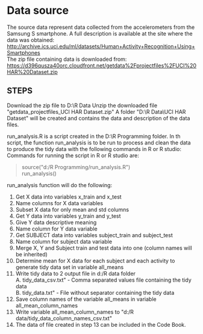# Data source
The source data represent data collected from the accelerometers from the Samsung S smartphone. 
A full description is available at the site where the data was obtained:<BR>
    http://archive.ics.uci.edu/ml/datasets/Human+Activity+Recognition+Using+Smartphones <BR>
The zip file containing data is downloaded from: <BR>
    https://d396qusza40orc.cloudfront.net/getdata%2Fprojectfiles%2FUCI%20HAR%20Dataset.zip <BR>

## STEPS
Download the zip file to D:\R Data
Unzip the downloaded file "getdata_projectfiles_UCI HAR Dataset.zip"
A folder "D:\R Data\UCI HAR Dataset" will be created and contains the data and description of the data files.

run_analysis.R is a script created in the D:\R Programming folder.  In th script, the function run_analysis is to be run to process and clean the data to produce the tidy data with the following commands in R or R studio: <BR>
Commands for running the script in R or R studio are:
> source("d:/R Programming/run_analysis.R") <BR>
> run_analysis() <BR>

run_analysis function will do the following:<BR>
1. Get X data into variables <BOLD>x_train</BOLD> and <BOLD>x_test</BOLD>
2. Name columns for X data variables
3. Subset X data for only mean and std columns
4. Get Y data into variables y_train and y_test
5. Give Y data descriptive meaning
6. Name column for Y data variable
7. Get SUBJECT data into variables subject_train and subject_test
8. Name column for subject data variable
9. Merge X, Y and Subject train and test data into one (column names will be inherited)
10. Determine mean for X data for each subject and each activity to generate tidy data set in variable all_means 
11. Write tidy data to 2 output file in d:/R data folder <BR>
A. tidy_data_csv.txt" - Comma separated values file containing the tidy data <BR>
B. tidy_data.txt"     - File without separator containing the tidy data <BR>
12. Save column names of the variable all_means in variable all_mean_column_names 
13. Write variable all_mean_column_names to "d:/R data/tidy_data_column_names_csv.txt"
14. The data of file created in step 13 can be included in the Code Book.
    

